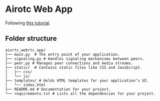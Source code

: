 # Airotc Web App
Following [this tutorial](https://www.videosdk.live/developer-hub/media-server/aiortc-webrtc). 


## Folder structure
```
aiortc_webrtc_app/  
├── main.py  # The entry point of your application.
├── signaling.py # Handles signaling mechanisms between peers.
├── peer.py # Manages peer connections and media streams.
├── static/  # Contains static files like CSS and JavaScript.
│   ├── css/
│   └── js/ 
├── templates/ # Holds HTML templates for your application’s UI.
│   └── index.html
├── README.md # Documentation for your project.
└── requirements.txt # Lists all the dependencies for your project.
```


